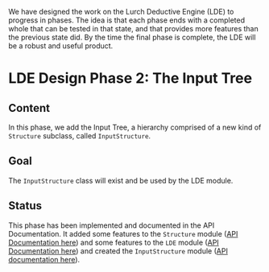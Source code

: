 
We have designed the work on the Lurch Deductive Engine (LDE) to progress in
phases.  The idea is that each phase ends with a completed whole that can be
tested in that state, and that provides more features than the previous
state did.  By the time the final phase is complete, the LDE will be a
robust and useful product.

# LDE Design Phase 2: The Input Tree

## Content

In this phase, we add the Input Tree, a hierarchy comprised of a new kind of
`Structure` subclass, called `InputStructure`.

## Goal

The `InputStructure` class will exist and be used by the LDE module.

## Status

This phase has been implemented and documented in the API Documentation.
It added some features to the `Structure` module
([API Documentation here](api-structures.md)) and some features to the `LDE`
module ([API Documentation here](api-lde.md)) and created the
`InputStructure` module ([API documentation here](api-input-structures.md)).
